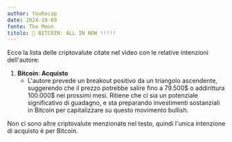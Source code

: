 ```yaml
---
author: YouRecap
date: 2024-10-09
fonte: The Moon
titolo: 🚨 BITCOIN: ALL IN NOW !!!!!
---
```


Ecco la lista delle criptovalute citate nel video con le relative intenzioni dell'autore:

1. **Bitcoin**: **Acquisto**
   - L'autore prevede un breakout positivo da un triangolo ascendente, suggerendo che il prezzo potrebbe salire fino a 79.500$ o addirittura 100.000$ nei prossimi mesi. Ritiene che ci sia un potenziale significativo di guadagno, e sta preparando investimenti sostanziali in Bitcoin per capitalizzare su questo movimento bullish.

Non ci sono altre criptovalute menzionate nel testo, quindi l'unica intenzione di acquisto è per Bitcoin.

